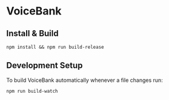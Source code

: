 # VoiceBank

## Install & Build

```
npm install && npm run build-release
```

## Development Setup

To build VoiceBank automatically whenever a file changes run:

```
npm run build-watch
```